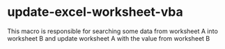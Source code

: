 # update-excel-worksheet-vba
This macro is responsible for searching some data from worksheet A into worksheet B and update worksheet A with the value from worksheet B
